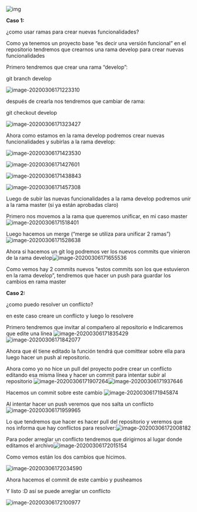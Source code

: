 ![img](https://www.syloper.com/wp-content/uploads/git_destacada-1024x426.png)

**Caso 1:**

¿como usar ramas para crear nuevas funcionalidades?

Como ya tenemos un proyecto base “es decir una versión funcional” en el repositorio tendremos que crearnos una rama develop para crear nuevas funcionalidades

Primero tendremos que crear una rama “develop”:

git branch develop

![image-20200306171223310](C:\Users\hugos\AppData\Roaming\Typora\typora-user-images\image-20200306171223310.png)

después de crearla nos tendremos que cambiar de rama:

git checkout develop

![image-20200306171323427](C:\Users\hugos\AppData\Roaming\Typora\typora-user-images\image-20200306171323427.png)

Ahora como estamos en la rama develop podremos crear nuevas funcionalidades y subirlas a la rama develop:

![image-20200306171423530](C:\Users\hugos\AppData\Roaming\Typora\typora-user-images\image-20200306171423530.png)

![image-20200306171427601](C:\Users\hugos\AppData\Roaming\Typora\typora-user-images\image-20200306171427601.png)

![image-20200306171438843](C:\Users\hugos\AppData\Roaming\Typora\typora-user-images\image-20200306171438843.png)

![image-20200306171457308](C:\Users\hugos\AppData\Roaming\Typora\typora-user-images\image-20200306171457308.png)

Luego de subir las nuevas funcionalidades a la rama develop podremos unir a la rama master (si ya están aprobadas claro)

Primero nos movemos a la rama que queremos unificar, en mi caso master![image-20200306171518401](C:\Users\hugos\AppData\Roaming\Typora\typora-user-images\image-20200306171518401.png)

Luego hacemos un merge (“merge se utiliza para unificar 2 ramas”)![image-20200306171528638](C:\Users\hugos\AppData\Roaming\Typora\typora-user-images\image-20200306171528638.png)

Ahora si hacemos un git log podremos ver los nuevos commits que vinieron de la rama develop![image-20200306171655536](C:\Users\hugos\AppData\Roaming\Typora\typora-user-images\image-20200306171655536.png)

Como vemos hay 2 commits nuevos “estos commits son los que estuvieron en la rama develop”, tendremos que hacer un push para guardar los cambios en rama master

**Caso 2:**

¿como puedo resolver un conflicto?

en este caso creare un conflicto y luego lo resolvere

Primero tendremos que invitar al compañero al repositorio e Indicaremos que edite una línea ![image-20200306171835429](C:\Users\hugos\AppData\Roaming\Typora\typora-user-images\image-20200306171835429.png)![image-20200306171842077](C:\Users\hugos\AppData\Roaming\Typora\typora-user-images\image-20200306171842077.png)

Ahora que él tiene editado la función tendrá que comittear sobre ella para luego hacer un push al repositorio.

Ahora como yo no hice un pull del proyecto podre crear un conflicto editando esa misma línea y hacer un commit para intentar subir al repositorio                            ![image-20200306171907264](C:\Users\hugos\AppData\Roaming\Typora\typora-user-images\image-20200306171907264.png)![image-20200306171937646](C:\Users\hugos\AppData\Roaming\Typora\typora-user-images\image-20200306171937646.png)

Hacemos un commit sobre este cambio ![image-20200306171945874](C:\Users\hugos\AppData\Roaming\Typora\typora-user-images\image-20200306171945874.png)

Al intentar hacer un push veremos que nos salta un conflicto![image-20200306171959965](C:\Users\hugos\AppData\Roaming\Typora\typora-user-images\image-20200306171959965.png)

Lo que tendremos que hacer es hacer pull del repositorio y veremos que nos informa que hay conflictos para resolver:![image-20200306172008182](C:\Users\hugos\AppData\Roaming\Typora\typora-user-images\image-20200306172008182.png)

Para poder arreglar un conflicto tendremos que dirigirnos al lugar donde editamos el archivo![image-20200306172015154](C:\Users\hugos\AppData\Roaming\Typora\typora-user-images\image-20200306172015154.png)

Como vemos están los dos cambios que hicimos.

![image-20200306172034590](C:\Users\hugos\AppData\Roaming\Typora\typora-user-images\image-20200306172034590.png)

Ahora hacemos el commit de este cambio y pusheamos

Y listo :D así se puede arreglar un conflicto

![image-20200306172100977](C:\Users\hugos\AppData\Roaming\Typora\typora-user-images\image-20200306172100977.png)

